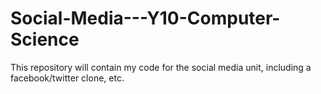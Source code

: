 # Social-Media---Y10-Computer-Science
This repository will contain my code for the social media unit, including a facebook/twitter clone, etc.
